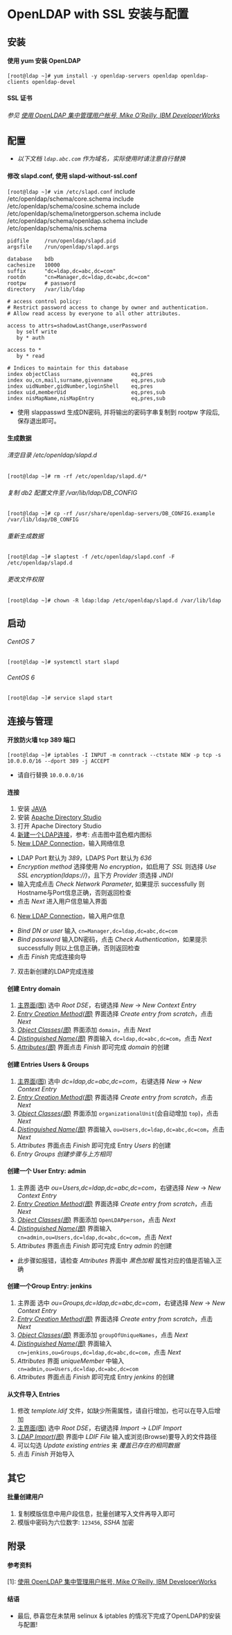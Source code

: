 # OpenLDAP with SSL 安装与配置

## 安装

#### 使用 yum 安装 OpenLDAP
`[root@ldap ~]# yum install -y openldap-servers openldap openldap-clients openldap-devel`

#### SSL 证书
###### 参见 [使用 OpenLDAP 集中管理用户帐号, Mike O'Reilly, IBM DeveloperWorks](https://www.ibm.com/developerworks/cn/linux/l-openldap/)

## 配置

* *以下文档 `ldap.abc.com` 作为域名，实际使用时请注意自行替换*

#### 修改 slapd.conf, 使用 slapd-without-ssl.conf
`[root@ldap ~]# vim /etc/slapd.conf`
    include     /etc/openldap/schema/core.schema
    include     /etc/openldap/schema/cosine.schema
    include     /etc/openldap/schema/inetorgperson.schema
    include     /etc/openldap/schema/openldap.schema
    include     /etc/openldap/schema/nis.schema

    pidfile     /run/openldap/slapd.pid
    argsfile    /run/openldap/slapd.args

    database    bdb
    cachesize   10000
    suffix      "dc=ldap,dc=abc,dc=com"
    rootdn      "cn=Manager,dc=ldap,dc=abc,dc=com"
    rootpw      # password
    directory   /var/lib/ldap

    # access control policy:
    # Restrict password access to change by owner and authentication.
    # Allow read access by everyone to all other attributes.

    access to attrs=shadowLastChange,userPassword
       by self write
       by * auth

    access to *
       by * read

    # Indices to maintain for this database
    index objectClass                       eq,pres
    index ou,cn,mail,surname,givenname      eq,pres,sub
    index uidNumber,gidNumber,loginShell    eq,pres
    index uid,memberUid                     eq,pres,sub
    index nisMapName,nisMapEntry            eq,pres,sub

* 使用 slappasswd 生成DN密码, 并将输出的密码字串复制到 rootpw 字段后, 保存退出即可。

#### 生成数据
###### 清空目录 /etc/openldap/slapd.d
`[root@ldap ~]# rm -rf /etc/openldap/slapd.d/*`

###### 复制 db2 配置文件至 /var/lib/ldap/DB_CONFIG
`[root@ldap ~]# cp -rf /usr/share/openldap-servers/DB_CONFIG.example /var/lib/ldap/DB_CONFIG`

###### 重新生成数据
`[root@ldap ~]# slaptest -f /etc/openldap/slapd.conf -F /etc/openldap/slapd.d`

###### 更改文件权限
`[root@ldap ~]# chown -R ldap:ldap /etc/openldap/slapd.d /var/lib/ldap`


## 启动

###### CentOS 7
`[root@ldap ~]# systemctl start slapd`

###### CentOS 6
`[root@ldap ~]# service slapd start`


## 连接与管理

#### 开放防火墙 tcp 389 端口
`[root@ldap ~]# iptables -I INPUT -m conntrack --ctstate NEW -p tcp -s 10.0.0.0/16 --dport 389 -j ACCEPT`
* 请自行替换 `10.0.0.0/16`

#### 连接
1. 安装 [JAVA](https://java.com/en/download/)
2. 安装 [Apache Directory Studio](http://directory.apache.org/studio/downloads.html)
3. 打开 Apache Directory Studio
4. [新建一个LDAP连接](https://github.com/Statemood/documents/raw/master/images/ldap-10.png)，参考: 点击图中蓝色框内图标
5. [New LDAP Connection](https://github.com/Statemood/documents/raw/master/images/ldap-11.png)，输入网络信息
*  LDAP Port 默认为 *389*，LDAPS Port 默认为 *636*
*  *Encryption method* 选择使用 *No encryption*，如启用了 *SSL* 则选择 *Use SSL encryption(ldaps://)*，且下方 *Provider* 须选择 *JNDI*
*  输入完成点击 *Check Network Parameter*, 如果提示 successfully 则Hostname与Port信息正确，否则返回检查
*  点击 *Next* 进入用户信息输入界面
6. [New LDAP Connection](https://github.com/Statemood/documents/raw/master/images/ldap-12.png)，输入用户信息
*  *Bind DN or user* 输入 `cn=Manager,dc=ldap,dc=abc,dc=com`
*  *Bind password* 输入DN密码，点击 *Check Authentication*，如果提示 successfully 则以上信息正确，否则返回检查
*  点击 *Finish* 完成连接向导
7. 双击新创建的LDAP完成连接

#### 创建 Entry domain
1. [主界面(图)](https://github.com/Statemood/documents/raw/master/images/ldap-13.png) 选中 *Root DSE*，右键选择 *New* -> *New Context Entry*
2. *[Entry Creation Method(图)](https://github.com/Statemood/documents/raw/master/images/ldap-14.png)* 界面选择 *Create entry from scratch*，点击 *Next*
3. *[Object Classes(图)](https://github.com/Statemood/documents/raw/master/images/ldap-15.png)* 界面添加 `domain`，点击 *Next*
4. *[Distinguished Name(图)](https://github.com/Statemood/documents/raw/master/images/ldap-16.png)* 界面输入 `dc=ldap,dc=abc,dc=com`，点击 *Next*
5. *[Attributes(图)](https://github.com/Statemood/documents/raw/master/images/ldap-17.png)* 界面点击 *Finish* 即可完成 *domain* 的创建

#### 创建 Entries Users & Groups
1. [主界面(图)](https://github.com/Statemood/documents/raw/master/images/ldap-20.png) 选中 *dc=ldap,dc=abc,dc=com*，右键选择 *New* -> *New Context Entry*
2. *[Entry Creation Method(图)](https://github.com/Statemood/documents/raw/master/images/ldap-14.png)* 界面选择 *Create entry from scratch*，点击 *Next*
3. *[Object Classes(图)](https://github.com/Statemood/documents/raw/master/images/ldap-21.png)* 界面添加 `organizationalUnit`(会自动增加 `top`)，点击 *Next*
4. *[Distinguished Name(图)](https://github.com/Statemood/documents/raw/master/images/ldap-16.png)* 界面输入 `ou=Users,dc=ldap,dc=abc,dc=com`，点击 *Next*
5. *Attributes* 界面点击 *Finish* 即可完成 Entry *Users* 的创建
6. *Entry Groups 创建步骤与上方相同*

#### 创建一个 User Entry: admin
1. 主界面 选中 *ou=Users,dc=ldap,dc=abc,dc=com*，右键选择 *New* -> *New Context Entry*
2. *[Entry Creation Method(图)](https://github.com/Statemood/documents/raw/master/images/ldap-14.png)* 界面选择 *Create entry from scratch*，点击 *Next*
3. *[Object Classes(图)](https://github.com/Statemood/documents/raw/master/images/ldap-15.png)* 界面添加 `OpenLDAPperson`，点击 *Next*
4. *[Distinguished Name(图)](https://github.com/Statemood/documents/raw/master/images/ldap-16.png)* 界面输入 `cn=admin,ou=Users,dc=ldap,dc=abc,dc=com`，点击 *Next*
5. *Attributes* 界面点击 *Finish* 即可完成 Entry *admin* 的创建
*  此步骤如报错，请检查 *Attributes* 界面中 *黑色加粗* 属性对应的值是否输入正确

#### 创建一个Group Entry: jenkins
1. 主界面 选中 *ou=Groups,dc=ldap,dc=abc,dc=com*，右键选择 *New* -> *New Context Entry*
2. *[Entry Creation Method(图)](https://github.com/Statemood/documents/raw/master/images/ldap-14.png)* 界面选择 *Create entry from scratch*，点击 *Next*
3. *[Object Classes(图)](https://github.com/Statemood/documents/raw/master/images/ldap-15.png)* 界面添加 `groupOfUniqueNames`，点击 *Next*
4. *[Distinguished Name(图)](https://github.com/Statemood/documents/raw/master/images/ldap-16.png)* 界面输入 `cn=jenkins,ou=Groups,dc=ldap,dc=abc,dc=com`，点击 *Next*
5. *Attributes* 界面 *uniqueMember* 中输入 `cn=admin,ou=Users,dc=ldap,dc=abc,dc=com`
6. *Attributes* 界面点击 *Finish* 即可完成 Entry *jenkins* 的创建

#### 从文件导入 Entries
1. 修改 *template.ldif* 文件，如缺少所需属性，请自行增加，也可以在导入后增加
2. [主界面(图)](https://github.com/Statemood/documents/raw/master/images/ldap-18.png) 选中 *Root DSE*，右键选择 *Import* -> *LDIF Import*
3. *[LDAP Import(图)](https://github.com/Statemood/documents/raw/master/images/ldap-19.png)* 界面中 *LDIF File* 输入或浏览(Browse)要导入的文件路径
4. 可以勾选 *Update existing entries* 来 *覆盖已存在的相同数据*
5. 点击 *Finish* 开始导入


## 其它

#### 批量创建用户
1. 复制模版信息中用户段信息，批量创建写入文件再导入即可
2. 模版中密码为六位数字: `123456`, *SSHA* 加密


## 附录

#### 参考资料
[1]: [使用 OpenLDAP 集中管理用户帐号, Mike O'Reilly, IBM DeveloperWorks](https://www.ibm.com/developerworks/cn/linux/l-openldap/)  

#### 结语
* 最后, 恭喜您在未禁用 selinux & iptables 的情况下完成了OpenLDAP的安装与配置!
